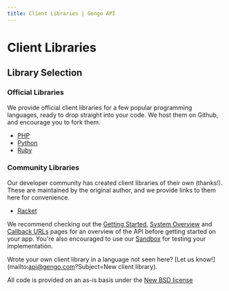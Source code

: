```yaml
---
title: Client Libraries | Gengo API
---
```


# Client Libraries

## Library Selection

### Official Libraries

We provide official client libraries for a few popular programming languages, ready to drop straight into your code. We host them on Github, and encourage you to fork them.

 * [PHP](https://github.com/myGengo/mygengo-php)
 * [Python](https://github.com/myGengo/mygengo-python)
 * [Ruby](https://rubygems.org/gems/mygengo)


### Community Libraries

Our developer community has created client libraries of their own (thanks!). These are maintained by the original author, and we provide links to them here for convenience.

 * [Racket](https://github.com/shawnps/mygengo-racket)


We recommend checking out the [Getting Started](/v2/first_steps/), [System Overview](/overview/) and [Callback URLs](/v2/callback_urls/) pages for an overview of the API before getting started on your app. You're also encouraged to use our [Sandbox](http://sandbox.mygengo.com/) for testing your implementation.

Wrote your own client library in a language not seen here? [Let us know!](mailto:api@gengo.com?Subject=New client library).

All code is provided on an as-is basis under the [New BSD license](https://raw.github.com/mygengo/mygengo-python/master/LICENSE.txt)
